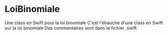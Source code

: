# LoiBinomiale
Une class en Swift pour la loi binomiale
C'est l'ébauche d'une class en Swift sur la loi binomiale
Des commentaires sont dans le fichier .swift
